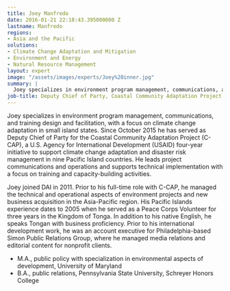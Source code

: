 ```yaml
---
title: Joey Manfredo
date: 2016-01-21 22:18:43.395000000 Z
lastname: Manfredo
regions:
- Asia and the Pacific
solutions:
- Climate Change Adaptation and Mitigation
- Environment and Energy
- Natural Resource Management
layout: expert
image: "/assets/images/experts/Joey%20inner.jpg"
summary: |
  Joey specializes in environment program management, communications, and training design and facilitation, with a focus on climate change adaptation in small island states.
job-title: Deputy Chief of Party, Coastal Community Adaptation Project (C-CAP)
---
```


Joey specializes in environment program management, communications, and training design and facilitation, with a focus on climate change adaptation in small island states. Since October 2015 he has served as Deputy Chief of Party for the Coastal Community Adaptation Project (C-CAP), a U.S. Agency for International Development (USAID) four-year initiative to support climate change adaptation and disaster risk management in nine Pacific Island countries. He leads project communications and operations and supports technical implementation with a focus on training and capacity-building activities.

Joey joined DAI in 2011. Prior to his full-time role with C-CAP, he managed the technical and operational aspects of environment projects and new business acquisition in the Asia-Pacific region. His Pacific Islands experience dates to 2005 when he served as a Peace Corps Volunteer for three years in the Kingdom of Tonga. In addition to his native English, he speaks Tongan with business proficiency. Prior to his international development work, he was an account executive for Philadelphia-based Simon Public Relations Group, where he managed media relations and editorial content for nonprofit clients.

* M.A., public policy with specialization in environmental aspects of development, University of Maryland
* B.A., public relations, Pennsylvania State University, Schreyer Honors College
